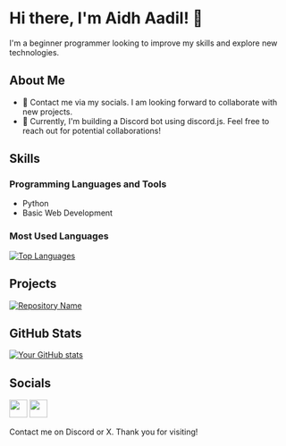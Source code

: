 # Hi there, I'm Aidh Aadil! 👋

I'm a beginner programmer looking to improve my skills and explore new technologies.

## About Me

- 🤝 Contact me via my socials. I am looking forward to collaborate with new projects.
- 🔭 Currently, I'm building a Discord bot using discord.js. Feel free to reach out for potential collaborations!

## Skills

### Programming Languages and Tools
- Python 
- Basic Web Development

### Most Used Languages

<a href="https://github.com/aidh-aadil" align="left"><img src="https://github-readme-stats.vercel.app/api/top-langs/?username=aidh-aadil&langs_count=10&title_color=ffffff&text_color=ffffff&icon_color=f97316&bg_color=1c1917&hide_border=true&locale=en&custom_title=Top%20%Languages" alt="Top Languages" /></a>

## Projects

[![Repository Name](https://github-readme-stats.vercel.app/api/pin/?username=aidh-aadil&repo=sparky-bot&title_color=f97316&text_color=ffffff&icon_color=f97316&bg_color=1c1917&hide_border=true&locale=en)](https://github.com/aidh-aadil/sparky-bot)



## GitHub Stats

[![Your GitHub stats](https://github-readme-stats.vercel.app/api?username=aidh-aadil&show_icons=true&theme=dark)](https://github.com/aidh-aadil)

## Socials

<a href="https://discord.com/users/769105946034831390" target="_blank" rel="noreferrer"><img src="https://raw.githubusercontent.com/danielcranney/readme-generator/main/public/icons/socials/discord.svg" width="32" height="32" /></a>
<a href="https://www.twitter.com/aidhaadil" target="_blank" rel="noreferrer"><img src="https://raw.githubusercontent.com/danielcranney/readme-generator/main/public/icons/socials/twitter.svg" width="32" height="32" /></a>

Contact me on Discord or X. Thank you for visiting!






